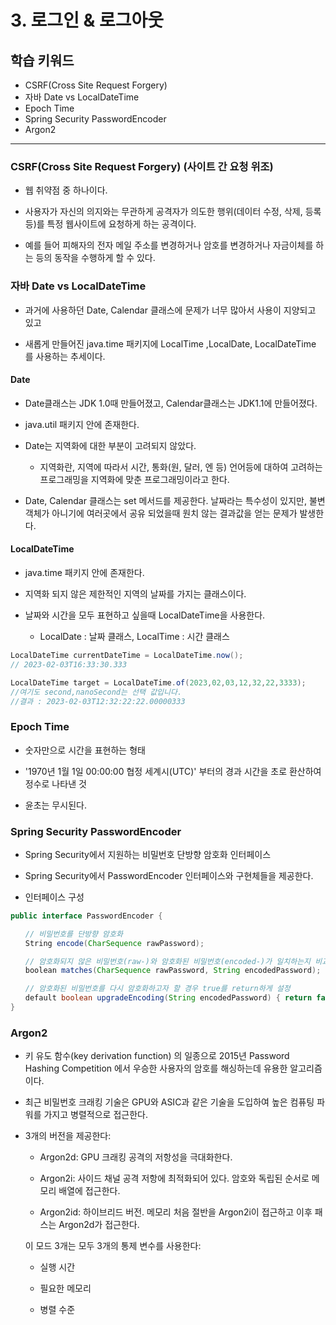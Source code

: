 # 3. 로그인 & 로그아웃

## 학습 키워드

- CSRF(Cross Site Request Forgery)
- 자바 Date vs LocalDateTime
- Epoch Time
- Spring Security PasswordEncoder
- Argon2

***

### CSRF(Cross Site Request Forgery) (사이트 간 요청 위조)

- 웹 취약점 중 하나이다.

- 사용자가 자신의 의지와는 무관하게 공격자가 의도한 행위(데이터 수정, 삭제, 등록 등)를 특정 웹사이트에 요청하게 하는 공격이다.

- 예를 들어 피해자의 전자 메일 주소를 변경하거나 암호를 변경하거나 자금이체를 하는 등의 동작을 수행하게 할 수 있다.

### 자바 Date vs LocalDateTime

- 과거에 사용하던 Date, Calendar 클래스에 문제가 너무 많아서 사용이 지양되고 있고

- 새롭게 만들어진 java.time 패키지에 LocalTime ,LocalDate, LocalDateTime 를 사용하는 추세이다.

#### Date

- Date클래스는 JDK 1.0때 만들어졌고, Calendar클래스는 JDK1.1에 만들어졌다.

- java.util 패키지 안에 존재한다.

- Date는 지역화에 대한 부분이 고려되지 않았다.

  - 지역화란, 지역에 따라서 시간, 통화(원, 달러, 엔 등) 언어등에 대하여 고려하는 프로그래밍을 지역화에 맞춘 프로그래밍이라고 한다.

- Date, Calendar 클래스는 set 메서드를 제공한다. 날짜라는 특수성이 있지만, 불변객체가 아니기에 여러곳에서 공유 되었을때 원치 않는 결과값을 얻는 문제가 발생한다.

#### LocalDateTime

- java.time 패키지 안에 존재한다.

- 지역화 되지 않은 제한적인 지역의 날짜를 가지는 클래스이다.

- 날짜와 시간을 모두 표현하고 싶을때 LocalDateTime을 사용한다.

  - LocalDate : 날짜 클래스, LocalTime : 시간 클래스

``` java
LocalDateTime currentDateTime = LocalDateTime.now();
// 2023-02-03T16:33:30.333

LocalDateTime target = LocalDateTime.of(2023,02,03,12,32,22,3333);
//여기도 second,nanoSecond는 선택 값입니다.
//결과 : 2023-02-03T12:32:22:22.00000333
```

### Epoch Time

- 숫자만으로 시간을 표현하는 형태

- '1970년 1월 1일 00:00:00 협정 세계시(UTC)' 부터의 경과 시간을 초로 환산하여 정수로 나타낸 것

- 윤초는 무시된다.

### Spring Security PasswordEncoder

- Spring Security에서 지원하는 비밀번호 단방향 암호화 인터페이스

- Spring Security에서 PasswordEncoder 인터페이스와 구현체들을 제공한다.

- 인터페이스 구성

``` java
public interface PasswordEncoder {

　　// 비밀번호를 단방향 암호화
　　String encode(CharSequence rawPassword);

　　// 암호화되지 않은 비밀번호(raw-)와 암호화된 비밀번호(encoded-)가 일치하는지 비교
　　boolean matches(CharSequence rawPassword, String encodedPassword);

　　// 암호화된 비밀번호를 다시 암호화하고자 할 경우 true를 return하게 설정
　　default boolean upgradeEncoding(String encodedPassword) { return false; };
}
```

### Argon2

- 키 유도 함수(key derivation function) 의 일종으로 2015년 Password Hashing Competition 에서 우승한 사용자의 암호를 해싱하는데 유용한 알고리즘이다.

- 최근 비밀번호 크래킹 기술은 GPU와 ASIC과 같은 기술을 도입하여 높은 컴퓨팅 파워를 가지고 병렬적으로 접근한다.

- 3개의 버전을 제공한다:

  - Argon2d: GPU 크래킹 공격의 저항성을 극대화한다.

  - Argon2i: 사이드 채널 공격 저항에 최적화되어 있다. 암호와 독립된 순서로 메모리 배열에 접근한다.

  - Argon2id: 하이브리드 버전. 메모리 처음 절반을 Argon2i이 접근하고 이후 패스는 Argon2d가 접근한다.

  이 모드 3개는 모두 3개의 통제 변수를 사용한다:

  - 실행 시간

  - 필요한 메모리

  - 병렬 수준
